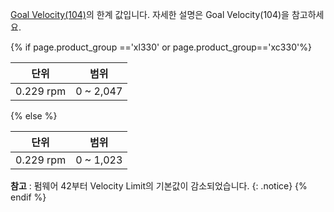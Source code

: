 
[Goal Velocity(104)](#goal-velocity104)의 한계 값입니다. 자세한 설명은 Goal Velocity(104)을 참고하세요.

{% if page.product_group =='xl330' or page.product_group=='xc330'%}

|      단위       |   범위    |
|:---------------:|:---------:|
| 0.229 rpm | 0 ~ 2,047 |

{% else %}

|   단위    |   범위    |
|:---------:|:---------:|
| 0.229 rpm | 0 ~ 1,023 |

**참고** : 펌웨어 42부터 Velocity Limit의 기본값이 감소되었습니다.
{: .notice}
{% endif %}
